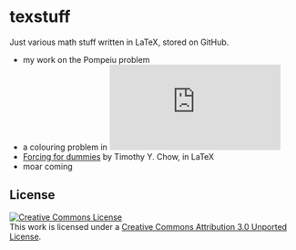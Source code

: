 texstuff
========
Just various math stuff written in LaTeX, stored on GitHub.

- my work on the Pompeiu problem
- a colouring problem in ![equation](http://latex.codecogs.com/gif.latex?%5Cmathbb%7BR%7D%5E2)
- [Forcing for dummies](http://www-math.mit.edu/~tchow/mathstuff/forcingdum) by Timothy Y. Chow, in LaTeX
- moar coming

License
--
<a rel="license" href="http://creativecommons.org/licenses/by/3.0/"><img alt="Creative Commons License" style="border-width:0" src="http://i.creativecommons.org/l/by/3.0/88x31.png" /></a><br />This work is licensed under a <a rel="license" href="http://creativecommons.org/licenses/by/3.0/">Creative Commons Attribution 3.0 Unported License</a>.
